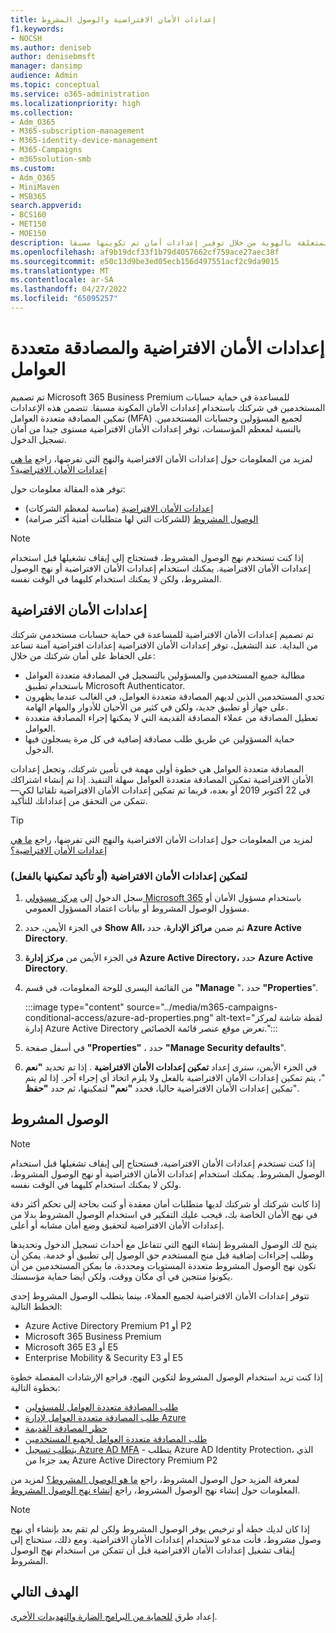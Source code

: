 ```yaml
---
title: إعدادات الأمان الافتراضية والوصول المشروط
f1.keywords:
- NOCSH
ms.author: deniseb
author: denisebmsft
manager: dansimp
audience: Admin
ms.topic: conceptual
ms.service: o365-administration
ms.localizationpriority: high
ms.collection:
- Adm_O365
- M365-subscription-management
- M365-identity-device-management
- M365-Campaigns
- m365solution-smb
ms.custom:
- Adm_O365
- MiniMaven
- MSB365
search.appverid:
- BCS160
- MET150
- MOE150
description: تعرف على كيفية مساعدة إعدادات الأمان الافتراضية في حماية مؤسستك من الهجمات المتعلقة بالهوية من خلال توفير إعدادات أمان تم تكوينها مسبقا Microsoft 365 Business Premium.
ms.openlocfilehash: af9b19dcf33f1b79d4057662cf759ace27aec38f
ms.sourcegitcommit: e50c13d9be3ed05ecb156d497551acf2c9da9015
ms.translationtype: MT
ms.contentlocale: ar-SA
ms.lasthandoff: 04/27/2022
ms.locfileid: "65095257"
---
```

# <a name="security-defaults-and-multi-factor-authentication"></a>إعدادات الأمان الافتراضية والمصادقة متعددة العوامل

تم تصميم Microsoft 365 Business Premium للمساعدة في حماية حسابات المستخدمين في شركتك باستخدام إعدادات الأمان المكونة مسبقا. تتضمن هذه الإعدادات تمكين المصادقة متعددة العوامل (MFA) لجميع المسؤولين وحسابات المستخدمين. بالنسبة لمعظم المؤسسات، توفر إعدادات الأمان الافتراضية مستوى جيدا من أمان تسجيل الدخول.

لمزيد من المعلومات حول إعدادات الأمان الافتراضية والنهج التي تفرضها، راجع [ما هي إعدادات الأمان الافتراضية؟](/azure/active-directory/fundamentals/concept-fundamentals-security-defaults)

توفر هذه المقالة معلومات حول:

- [إعدادات الأمان الافتراضية](#security-defaults) (مناسبة لمعظم الشركات)
- [الوصول المشروط](#conditional-access) (للشركات التي لها متطلبات أمنية أكثر صرامة)

> [!NOTE]
> إذا كنت تستخدم نهج الوصول المشروط، فستحتاج إلى إيقاف تشغيلها قبل استخدام إعدادات الأمان الافتراضية. يمكنك استخدام إعدادات الأمان الافتراضية أو نهج الوصول المشروط، ولكن لا يمكنك استخدام كليهما في الوقت نفسه.

## <a name="security-defaults"></a>إعدادات الأمان الافتراضية

تم تصميم إعدادات الأمان الافتراضية للمساعدة في حماية حسابات مستخدمي شركتك من البداية. عند التشغيل، توفر إعدادات الأمان الافتراضية إعدادات افتراضية آمنة تساعد على الحفاظ على أمان شركتك من خلال:

- مطالبة جميع المستخدمين والمسؤولين بالتسجيل في المصادقة متعددة العوامل باستخدام تطبيق Microsoft Authenticator.
- تحدي المستخدمين الذين لديهم المصادقة متعددة العوامل، في الغالب عندما يظهرون على جهاز أو تطبيق جديد، ولكن في كثير من الأحيان للأدوار والمهام الهامة.
- تعطيل المصادقة من عملاء المصادقة القديمة التي لا يمكنها إجراء المصادقة متعددة العوامل.
- حماية المسؤولين عن طريق طلب مصادقة إضافية في كل مرة يسجلون فيها الدخول.

المصادقة متعددة العوامل هي خطوة أولى مهمة في تأمين شركتك، وتجعل إعدادات الأمان الافتراضية تمكين المصادقة متعددة العوامل سهلة التنفيذ. إذا تم إنشاء اشتراكك في 22 أكتوبر 2019 أو بعده، فربما تم تمكين إعدادات الأمان الافتراضية تلقائيا لكي&mdash; تتمكن من التحقق من إعداداتك للتأكيد.

> [!TIP]
> لمزيد من المعلومات حول إعدادات الأمان الافتراضية والنهج التي تفرضها، راجع [ما هي إعدادات الأمان الافتراضية؟](/azure/active-directory/fundamentals/concept-fundamentals-security-defaults)

### <a name="to-enable-security-defaults-or-confirm-theyre-already-enabled"></a>لتمكين إعدادات الأمان الافتراضية (أو تأكيد تمكينها بالفعل)

1. سجل الدخول إلى <a href="https://go.microsoft.com/fwlink/p/?linkid=2024339" target="_blank">مركز مسؤولي Microsoft 365</a> باستخدام مسؤول الأمان أو مسؤول الوصول المشروط أو بيانات اعتماد المسؤول العمومي.

2. في الجزء الأيمن، حدد **Show All،** ثم ضمن **مراكز الإدارة**، حدد **Azure Active Directory**.

3. في الجزء الأيمن من **مركز إدارة Azure Active Directory،** حدد **Azure Active Directory**.

4. من القائمة اليسرى للوحة المعلومات، في قسم **"Manage** "، حدد **"Properties**".

    :::image type="content" source="../media/m365-campaigns-conditional-access/azure-ad-properties.png" alt-text="لقطة شاشة لمركز إدارة Azure Active Directory تعرض موقع عنصر قائمة الخصائص.":::

5. في أسفل صفحة **"Properties"** ، حدد **"Manage Security defaults**".

6. في الجزء الأيمن، سترى إعداد **تمكين إعدادات الأمان الافتراضية** . إذا تم تحديد **"نعم** "، يتم تمكين إعدادات الأمان الافتراضية بالفعل ولا يلزم اتخاذ أي إجراء آخر. إذا لم يتم تمكين إعدادات الأمان الافتراضية حاليا، فحدد **"نعم"** لتمكينها، ثم حدد **"حفظ**".

## <a name="conditional-access"></a>الوصول المشروط

> [!NOTE]
> إذا كنت تستخدم إعدادات الأمان الافتراضية، فستحتاج إلى إيقاف تشغيلها قبل استخدام الوصول المشروط. يمكنك استخدام إعدادات الأمان الافتراضية أو نهج الوصول المشروط، ولكن لا يمكنك استخدام كليهما في الوقت نفسه.

إذا كانت شركتك أو شركتك لديها متطلبات أمان معقدة أو كنت بحاجة إلى تحكم أكثر دقة في نهج الأمان الخاصة بك، فيجب عليك التفكير في استخدام الوصول المشروط بدلا من إعدادات الأمان الافتراضية لتحقيق وضع أمان مشابه أو أعلى.

يتيح لك الوصول المشروط إنشاء النهج التي تتفاعل مع أحداث تسجيل الدخول وتحديدها وطلب إجراءات إضافية قبل منح المستخدم حق الوصول إلى تطبيق أو خدمة. يمكن أن تكون نهج الوصول المشروط متعددة المستويات ومحددة، ما يمكن المستخدمين من أن يكونوا منتجين في أي مكان ووقت، ولكن أيضا حماية مؤسستك.

تتوفر إعدادات الأمان الافتراضية لجميع العملاء، بينما يتطلب الوصول المشروط إحدى الخطط التالية:

- Azure Active Directory Premium P1 أو P2
- Microsoft 365 Business Premium
- Microsoft 365 E3 أو E5
- Enterprise Mobility & Security E3 أو E5

إذا كنت تريد استخدام الوصول المشروط لتكوين النهج، فراجع الإرشادات المفصلة خطوة بخطوة التالية:

- [طلب المصادقة متعددة العوامل للمسؤولين](/azure/active-directory/conditional-access/howto-conditional-access-policy-admin-mfa)
- [طلب المصادقة متعددة العوامل لإدارة Azure](/azure/active-directory/conditional-access/howto-conditional-access-policy-azure-management)
- [حظر المصادقة القديمة](/azure/active-directory/conditional-access/howto-conditional-access-policy-block-legacy)
- [طلب المصادقة متعددة العوامل لجميع المستخدمين](/azure/active-directory/conditional-access/howto-conditional-access-policy-all-users-mfa)
- [يتطلب تسجيل Azure AD MFA](/azure/active-directory/identity-protection/howto-identity-protection-configure-mfa-policy) - يتطلب Azure AD Identity Protection، الذي يعد جزءا من Azure Active Directory Premium P2

لمعرفة المزيد حول الوصول المشروط، راجع [ما هو الوصول المشروط؟](/azure/active-directory/conditional-access/overview) لمزيد من المعلومات حول إنشاء نهج الوصول المشروط، راجع [إنشاء نهج الوصول المشروط](/azure/active-directory/authentication/tutorial-enable-azure-mfa#create-a-conditional-access-policy).

> [!NOTE]
> إذا كان لديك خطة أو ترخيص يوفر الوصول المشروط ولكن لم تقم بعد بإنشاء أي نهج وصول مشروط، فأنت مدعو لاستخدام إعدادات الأمان الافتراضية. ومع ذلك، ستحتاج إلى إيقاف تشغيل إعدادات الأمان الافتراضية قبل أن تتمكن من استخدام نهج الوصول المشروط.

## <a name="next-objective"></a>الهدف التالي

إعداد طرق [للحماية من البرامج الضارة والتهديدات الأخرى](m365bp-increase-protection.md).

